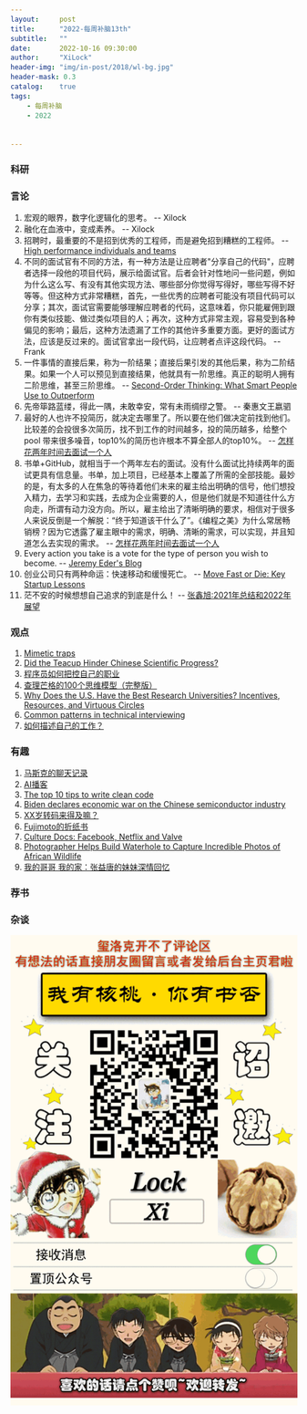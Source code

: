 ```yaml
---
layout:     post
title:      "2022-每周补脑13th"
subtitle:   ""
date:       2022-10-16 09:30:00
author:     "XiLock"
header-img: "img/in-post/2018/wl-bg.jpg"
header-mask: 0.3
catalog:    true
tags:
    - 每周补脑
    - 2022


---
```


### 科研

### 言论
1. 宏观的眼界，数字化逻辑化的思考。 -- Xilock
1. 融化在血液中，变成素养。 -- Xilock
1. 招聘时，最重要的不是招到优秀的工程师，而是避免招到糟糕的工程师。 -- [High performance individuals and teams](https://pablasso.com/high-performance-individuals-and-teams/)
1. 不同的面试官有不同的方法，有一种方法是让应聘者"分享自己的代码"，应聘者选择一段他的项目代码，展示给面试官。后者会针对性地问一些问题，例如为什么这么写、有没有其他实现方法、哪些部分你觉得写得好，哪些写得不好等等。但这种方式非常糟糕，首先，一些优秀的应聘者可能没有项目代码可以分享；其次，面试官需要能够理解应聘者的代码，这意味着，你只能雇佣到跟你有类似技能、做过类似项目的人；再次，这种方式非常主观，容易受到各种偏见的影响；最后，这种方法遗漏了工作的其他许多重要方面。更好的面试方法，应该是反过来的。面试官拿出一段代码，让应聘者点评这段代码。 -- Frank
1. 一件事情的直接后果，称为一阶结果；直接后果引发的其他后果，称为二阶结果。如果一个人可以预见到直接结果，他就具有一阶思维。真正的聪明人拥有二阶思维，甚至三阶思维。 -- [Second-Order Thinking: What Smart People Use to Outperform](https://fs.blog/second-order-thinking/)
1. 先帝筚路蓝缕，得此一隅，未敢幸安，常有未雨绸缪之警。 -- 秦惠文王嬴驷
1. 最好的人也许不投简历，就决定去哪里了。所以要在他们做决定前找到他们。比较差的会投很多次简历，找不到工作的时间越多，投的简历越多，给整个pool 带来很多噪音，top10%的简历也许根本不算全部人的top10%。  -- [怎样花两年时间去面试一个人](http://mindhacks.cn/2011/11/04/how-to-interview-a-person-for-two-years/)
1. 书单+GitHub，就相当于一个两年左右的面试。没有什么面试比持续两年的面试更具有信息量。书单，加上项目，已经基本上覆盖了所需的全部技能。最妙的是，有太多的人在焦急的等待着他们未来的雇主给出明确的信号，他们想投入精力，去学习和实践，去成为企业需要的人，但是他们就是不知道往什么方向走，所谓有动力没方向。所以，雇主给出了清晰明确的要求，相信对于很多人来说反倒是一个解脱：“终于知道该干什么了”。《编程之美》为什么常居畅销榜？因为它透露了雇主眼中的需求，明确、清晰的需求，可以实现，并且知道怎么去实现的需求。  -- [怎样花两年时间去面试一个人](http://mindhacks.cn/2011/11/04/how-to-interview-a-person-for-two-years/)
1. Every action you take is a vote for the type of person you wish to become. -- [Jeremy Eder's Blog](https://jeremyeder.com/2022/08/16/every-action-you-take-is-a-vote-for-the-type-of-person-you-wish-to-become/)
1. 创业公司只有两种命运：快速移动和缓慢死亡。 -- [Move Fast or Die: Key Startup Lessons](https://blog.southparkcommons.com/move-fast-or-die/)
1. 茫不安的时候想想自己追求的到底是什么！ -- [张鑫旭:2021年总结和2022年展望](https://www.zhangxinxu.com/life/2022/02/new-year/)

### 观点
1. [Mimetic traps](https://www.briantimar.com/notes/mimetic/mimetic/)
1. [Did the Teacup Hinder Chinese Scientific Progress?](https://erikexamines.substack.com/p/did-the-teacup-hinder-chinese-scientific)
1. [程序员如何把控自己的职业](https://coolshell.cn/articles/20977.html)
1. [查理芒格的100个思维模型（完整版）](https://zhuanlan.zhihu.com/p/487300401)
1. [Why Does the U.S. Have the Best Research Universities? Incentives, Resources, and Virtuous Circles](https://www.nber.org/papers/w28279)
1. [Common patterns in technical interviewing](https://bytepawn.com/common-patterns-in-technical-interviewing.html#common-patterns-in-technical-interviewing)
1. [如何描述自己的工作？](https://www.zhangxinxu.com/life/2021/06/describe-work/)

### 有趣
1. [马斯克的聊天记录](https://danluu.com/elon-twitter-texts/)
1. [AI播客](https://podcast.ai/)
1. [The top 10 tips to write clean code](https://technologywolf.net/the-top-10-tips-to-write-clean-code/)
1. [Biden declares economic war on the Chinese semiconductor industry](https://noahpinion.substack.com/p/biden-declares-economic-war-on-the)
1. [XX岁转码来得及嘛？](https://www.1point3acres.com/bbs/thread-918311-1-1.html)
1. [Fujimoto的折纸书](https://origami.kosmulski.org/blog/2022-10-23-fujimoto-books-public-domain)
1. [Culture Docs: Facebook, Netflix and Valve](https://bytepawn.com/culture-docs-facebook-netflix-and-valve.html)
1. [Photographer Helps Build Waterhole to Capture Incredible Photos of African Wildlife](https://mymodernmet.com/shompole-hide-will-burrard-lucas/)
1. [我的哥哥 我的家：张益唐的妹妹深情回忆](https://mp.weixin.qq.com/s/oEMUWTmUZNYRU8hYFNih6A)

### 荐书

### 杂谈

![](/img/wc-tail.GIF)
